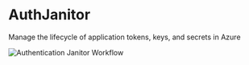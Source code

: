 # AuthJanitor
Manage the lifecycle of application tokens, keys, and secrets in Azure

![Authentication Janitor Workflow](../master/AuthJanitorWorkflow.png?raw=true)